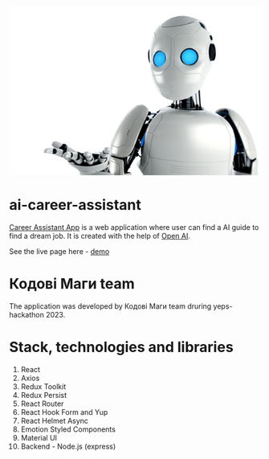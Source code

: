 ![](.gitbook/assets/ai.png)

# ai-career-assistant

[Career Assistant App](https://mariia-kovalova.github.io/ai-career-assistant/)
is a web application where user can find a AI guide to find a dream job. It is
created with the help of [Open AI](https://openai.com/).

See the live page here -
[demo](https://mariia-kovalova.github.io/ai-career-assistant/)

# Кодові Маги team

The application was developed by Кодові Маги team druring yeps-hackathon 2023.

# Stack, technologies and libraries

1. React
2. Axios
3. Redux Toolkit
4. Redux Persist
5. React Router
6. React Hook Form and Yup
7. React Helmet Async
8. Emotion Styled Components
9. Material UI
10. Backend - Node.js (express)
